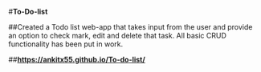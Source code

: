 #**To-Do-list**

##Created a Todo list web-app that takes input from the user and provide an option to check mark, edit and delete that task. All basic CRUD functionality has been put in work.

##**https://ankitx55.github.io/To-do-list/**
